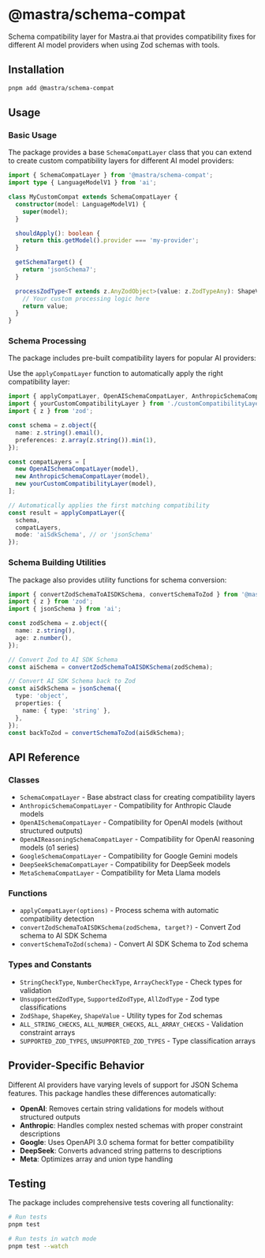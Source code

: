 # @mastra/schema-compat

Schema compatibility layer for Mastra.ai that provides compatibility fixes for different AI model providers when using Zod schemas with tools.

## Installation

```bash
pnpm add @mastra/schema-compat
```

## Usage

### Basic Usage

The package provides a base `SchemaCompatLayer` class that you can extend to create custom compatibility layers for different AI model providers:

```typescript
import { SchemaCompatLayer } from '@mastra/schema-compat';
import type { LanguageModelV1 } from 'ai';

class MyCustomCompat extends SchemaCompatLayer {
  constructor(model: LanguageModelV1) {
    super(model);
  }

  shouldApply(): boolean {
    return this.getModel().provider === 'my-provider';
  }

  getSchemaTarget() {
    return 'jsonSchema7';
  }

  processZodType<T extends z.AnyZodObject>(value: z.ZodTypeAny): ShapeValue<T> {
    // Your custom processing logic here
    return value;
  }
}
```

### Schema Processing

The package includes pre-built compatibility layers for popular AI providers:

Use the `applyCompatLayer` function to automatically apply the right compatibility layer:

```typescript
import { applyCompatLayer, OpenAISchemaCompatLayer, AnthropicSchemaCompatLayer } from '@mastra/schema-compat';
import { yourCustomCompatibilityLayer } from './customCompatibilityLayer';
import { z } from 'zod';

const schema = z.object({
  name: z.string().email(),
  preferences: z.array(z.string()).min(1),
});

const compatLayers = [
  new OpenAISchemaCompatLayer(model),
  new AnthropicSchemaCompatLayer(model),
  new yourCustomCompatibilityLayer(model),
];

// Automatically applies the first matching compatibility
const result = applyCompatLayer({
  schema,
  compatLayers,
  mode: 'aiSdkSchema', // or 'jsonSchema'
});
```

### Schema Building Utilities

The package also provides utility functions for schema conversion:

```typescript
import { convertZodSchemaToAISDKSchema, convertSchemaToZod } from '@mastra/schema-compat';
import { z } from 'zod';
import { jsonSchema } from 'ai';

const zodSchema = z.object({
  name: z.string(),
  age: z.number(),
});

// Convert Zod to AI SDK Schema
const aiSchema = convertZodSchemaToAISDKSchema(zodSchema);

// Convert AI SDK Schema back to Zod
const aiSdkSchema = jsonSchema({
  type: 'object',
  properties: {
    name: { type: 'string' },
  },
});
const backToZod = convertSchemaToZod(aiSdkSchema);
```

## API Reference

### Classes

- `SchemaCompatLayer` - Base abstract class for creating compatibility layers
- `AnthropicSchemaCompatLayer` - Compatibility for Anthropic Claude models
- `OpenAISchemaCompatLayer` - Compatibility for OpenAI models (without structured outputs)
- `OpenAIReasoningSchemaCompatLayer` - Compatibility for OpenAI reasoning models (o1 series)
- `GoogleSchemaCompatLayer` - Compatibility for Google Gemini models
- `DeepSeekSchemaCompatLayer` - Compatibility for DeepSeek models
- `MetaSchemaCompatLayer` - Compatibility for Meta Llama models

### Functions

- `applyCompatLayer(options)` - Process schema with automatic compatibility detection
- `convertZodSchemaToAISDKSchema(zodSchema, target?)` - Convert Zod schema to AI SDK Schema
- `convertSchemaToZod(schema)` - Convert AI SDK Schema to Zod schema

### Types and Constants

- `StringCheckType`, `NumberCheckType`, `ArrayCheckType` - Check types for validation
- `UnsupportedZodType`, `SupportedZodType`, `AllZodType` - Zod type classifications
- `ZodShape`, `ShapeKey`, `ShapeValue` - Utility types for Zod schemas
- `ALL_STRING_CHECKS`, `ALL_NUMBER_CHECKS`, `ALL_ARRAY_CHECKS` - Validation constraint arrays
- `SUPPORTED_ZOD_TYPES`, `UNSUPPORTED_ZOD_TYPES` - Type classification arrays

## Provider-Specific Behavior

Different AI providers have varying levels of support for JSON Schema features. This package handles these differences automatically:

- **OpenAI**: Removes certain string validations for models without structured outputs
- **Anthropic**: Handles complex nested schemas with proper constraint descriptions
- **Google**: Uses OpenAPI 3.0 schema format for better compatibility
- **DeepSeek**: Converts advanced string patterns to descriptions
- **Meta**: Optimizes array and union type handling

## Testing

The package includes comprehensive tests covering all functionality:

```bash
# Run tests
pnpm test

# Run tests in watch mode
pnpm test --watch
```
